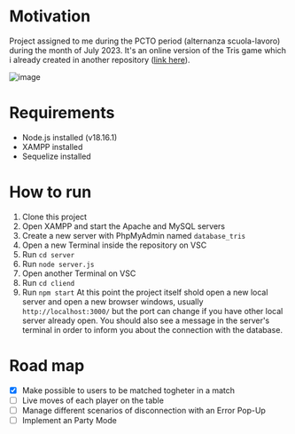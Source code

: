 # Motivation
Project assigned to me during the PCTO period (alternanza scuola-lavoro) during the month of July 2023.
It's an online version of the Tris game which i already created in another repository (<a href="https://github.com/bdetoni24/TrisGame/tree/main">link here</a>).

![image](https://github.com/bdetoni24/TrisGame/assets/138591220/1c356827-8957-4443-ab07-cd2848aed9dc)

# Requirements
- Node.js installed (v18.16.1)
- XAMPP installed
- Sequelize installed
# How to run
1. Clone this project
2. Open XAMPP and start the Apache and MySQL servers
3. Create a new server with PhpMyAdmin named `database_tris`
4. Open a new Terminal inside the repository on VSC
5. Run `cd server`
6. Run `node server.js`
7. Open another Terminal on VSC
4. Run `cd cliend`
5. Run `npm start`
At this point the project itself shold open a new local server and open a new browser windows, usually `http://localhost:3000/` but the port can change if you have other local server already open. You should also see a message in the server's terminal in order to inform you about the connection with the database.
# Road map
- [X] Make possible to users to be matched togheter in a match 
- [ ] Live moves of each player on the table
- [ ] Manage different scenarios of disconnection with an Error Pop-Up
- [ ] Implement an Party Mode
